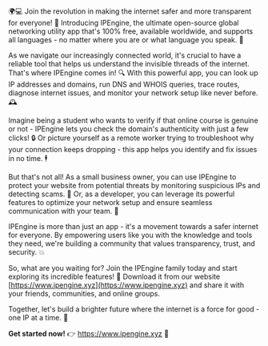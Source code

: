 🌍💻 Join the revolution in making the internet safer and more transparent for everyone! 🚀 Introducing IPEngine, the ultimate open-source global networking utility app that's 100% free, available worldwide, and supports all languages - no matter where you are or what language you speak. 📡

As we navigate our increasingly connected world, it's crucial to have a reliable tool that helps us understand the invisible threads of the internet. That's where IPEngine comes in! 🔍 With this powerful app, you can look up IP addresses and domains, run DNS and WHOIS queries, trace routes, diagnose internet issues, and monitor your network setup like never before. 🕰️

Imagine being a student who wants to verify if that online course is genuine or not - IPEngine lets you check the domain's authenticity with just a few clicks! 🔒 Or picture yourself as a remote worker trying to troubleshoot why your connection keeps dropping - this app helps you identify and fix issues in no time. 🕴️

But that's not all! As a small business owner, you can use IPEngine to protect your website from potential threats by monitoring suspicious IPs and detecting scams. 💪 Or, as a developer, you can leverage its powerful features to optimize your network setup and ensure seamless communication with your team. 🤖

IPEngine is more than just an app - it's a movement towards a safer internet for everyone. By empowering users like you with the knowledge and tools they need, we're building a community that values transparency, trust, and security. 💥

So, what are you waiting for? Join the IPEngine family today and start exploring its incredible features! 🎉 Download it from our website [https://www.ipengine.xyz](https://www.ipengine.xyz) and share it with your friends, communities, and online groups.

Together, let's build a brighter future where the internet is a force for good - one IP at a time. 💫

**Get started now!** 👉 https://www.ipengine.xyz 📲